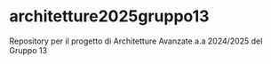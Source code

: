 # architetture2025gruppo13
Repository per il progetto di Architetture Avanzate a.a 2024/2025 del Gruppo 13
